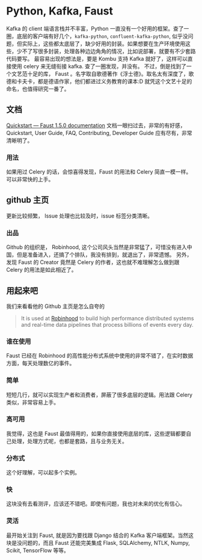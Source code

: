 # Python, Kafka, Faust
Kafka 的 client 端语言栈并不丰富，Python 一直没有一个好用的框架。查了一圈，底层的客户端有好几个，`kafka-python`, `confluent-kafka-python`, 似乎没问题，但实际上，这些都太底层了，缺少好用的封装。如果想要在生产环境使用这些，少不了写很多封装，处理各种边边角角的情况，比如说部署，就要有不少套路代码要写。
最容易出现的想法是，要是 Kombu 支持 Kafka 就好了，这样可以直接使用 celery 来无缝衔接 kafka. 查了一圈发现，并没有。
不过，倒是找到了一个文艺范十足的库， Faust 。名字取自歌德著作《浮士德》。取名太有深度了，歌德和卡夫卡，都是德语作家，他们都进过义务教育的课本:D
就凭这个文艺十足的命名，也值得研究一番了。
## 文档
[Quickstart — Faust 1.5.0 documentation](https://faust.readthedocs.io/en/latest/playbooks/quickstart.html#quickstart)
文档一眼扫过去，非常的有好感，Quickstart, User Guide, FAQ, Contributing, Developer Guide 应有尽有，非常清晰明了。
### 用法
如果用过 Celery 的话，会惊喜得发现，Faust 的用法和 Celery 简直一模一样。可以非常快的上手。
## github 主页
更新比较频繁， Issue 处理也比较及时，issue 标签分类清晰。
### 出品
Github 的组织是， Robinhood, 这个公司风头当然是非常猛了，可惜没有进入中国，但是准备进入，还搞了个排队，我没有排到，就退出了，非常遗憾。
另外，发现 Faust 的 Creator 竟然是 Celery 的作者，这也就不难理解怎么做到跟 Celery 的用法是如此相近了。 
## 用起来吧
我们来看看他的 Github 主页是怎么自夸的
> It is used at [Robinhood](http://robinhood.com/) to build high performance distributed systems and real-time data pipelines that process billions of events every day.
### 谁在使用
Faust 已经在 Robinhood 的高性能分布式系统中使用的非常不错了，在实时数据方面，每天处理数亿的事件。
### 简单
短短几行，就可以实现生产者和消费者，屏蔽了很多底层的逻辑。用法跟 Celery 类似，非常容易上手。
### 高可用
我觉得，这也是 Faust 最值得用的，如果你直接使用底层的库，这些逻辑都要自己处理，处理方式呢，也都是套路，且与业务无关。
### 分布式
这个好理解，可以起多个实例。
### 快
这块没有去看测评，应该还不错吧。即使有问题，我也对未来的优化有信心。
### 灵活
最开始关注到 Faust, 就是因为要找跟 Django 结合的 Kafka 客户端框架。当然这块是没问题的，而且 Faust 还能完美集成 Flask, SQLAlchemy, NTLK, Numpy, Scikit, TensorFlow 等等。

